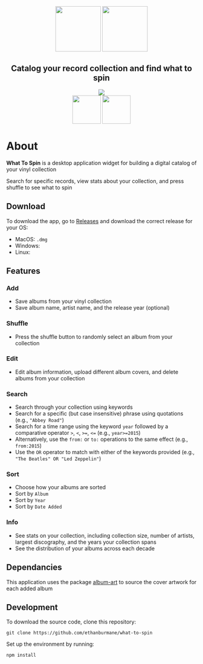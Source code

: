<div align="center">
  <img src="https://github.com/user-attachments/assets/a66ade39-0e4e-4cb0-8243-ced8bcfc4172" height="120px">
  <img src="https://github.com/user-attachments/assets/e859afee-993e-4068-a676-0b040e26f4ad" height="120px">
  <h2>Catalog your record collection and find what to spin</h2>
  <img src="https://github.com/user-attachments/assets/3b1665bc-cb2c-45a2-82a1-5aa8d0a4555e">
</div>



<div align="center">
  <img src="https://github.com/user-attachments/assets/c744f1ae-e738-4162-9e67-b862218e6267" height="75px">
  <img src="https://github.com/user-attachments/assets/7050f3b3-c9e4-4ea1-a82c-f2c3a0f4fd2c" height="75px">
</div>


# About
**What To Spin** is a desktop application widget for building a digital catalog of your vinyl collection

Search for specific records, view stats about your collection, and press shuffle to see what to spin

## Download
To download the app, go to [Releases](https://github.com/ethanburmane/what-to-spin/releases) and download the correct release for your OS:

- MacOS: `.dmg`
- Windows: 
- Linux:

## Features 

### Add 
- Save albums from your vinyl collection
- Save album name, artist name, and the release year (optional)

### Shuffle 
- Press the shuffle button to randomly select an album from your collection

### Edit 
- Edit album information, upload different album covers, and delete albums from your collection

### Search
- Search through your collection using keywords
- Search for a specific (but case insensitive) phrase using quotations (e.g., `"Abbey Road"`)
- Search for a time range using the keyword `year` followed by a comparative operator `>`, `<`, `>=`, `<=` (e.g., `year>=2015`)
- Alternatively, use the `from:` or `to:` operations to the same effect (e.g., `from:2015`)
- Use the `OR` operator to match with either of the keywords provided (e.g., `"The Beatles" OR "Led Zeppelin"`)

### Sort
- Choose how your albums are sorted
- Sort by `Album`
- Sort by `Year`
- Sort by `Date Added`

### Info 
- See stats on your collection, including collection size, number of artists, largest discography, and the years your collection spans
- See the distribution of your albums across each decade


## Dependancies 
This application uses the package [album-art](https://github.com/lacymorrow/album-art) to source the cover artwork for each added album


## Development

To download the source code, clone this repository:

```
git clone https://github.com/ethanburmane/what-to-spin
```

Set up the environment by running:
```
npm install
```
